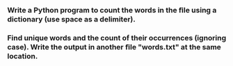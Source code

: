 ### Write a Python program to count the words in the ﬁle using a dictionary (use space as a delimiter).
### Find unique words and the count of their occurrences (ignoring case). Write the output in another ﬁle "words.txt" at the same location.
